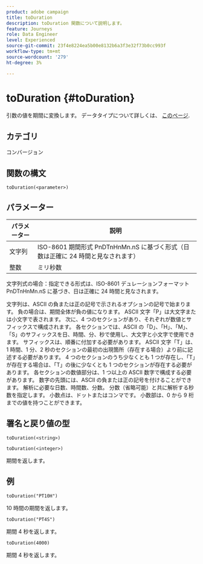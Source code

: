 ```yaml
---
product: adobe campaign
title: toDuration
description: toDuration 関数について説明します。
feature: Journeys
role: Data Engineer
level: Experienced
source-git-commit: 23f4e8224ea5b00e8132b6a3f3e32f73b0cc993f
workflow-type: tm+mt
source-wordcount: '279'
ht-degree: 3%

---
```


# toDuration {#toDuration}

引数の値を期間に変換します。 データタイプについて詳しくは、 [このページ](../expression/data-types.md).

## カテゴリ

コンバージョン

## 関数の構文

`toDuration(<parameter>)`

## パラメーター

| パラメーター | 説明 |
|--- |--- |
| 文字列 | ISO-8601 期間形式 PnDTnHnMn.nS に基づく形式（日数は正確に 24 時間と見なされます） |
| 整数 | ミリ秒数 |

文字列式の場合：指定できる形式は、ISO-8601 デュレーションフォーマット PnDTnHnMn.nS に基づき、日は正確に 24 時間と見なされます。

文字列は、ASCII の負または正の記号で示されるオプションの記号で始まります。 負の場合は、期間全体が負の値になります。 ASCII 文字「P」は大文字または小文字で表されます。 次に、4 つのセクションがあり、それぞれが数値とサフィックスで構成されます。 各セクションでは、ASCII の「D」、「H」、「M」、「S」のサフィックスを日、時間、分、秒で使用し、大文字と小文字で使用できます。 サフィックスは、順番に付加する必要があります。 ASCII 文字「T」は、1 時間、1 分、2 秒のセクションの最初の出現箇所（存在する場合）より前に記述する必要があります。 4 つのセクションのうち少なくとも 1 つが存在し、「T」が存在する場合は、「T」の後に少なくとも 1 つのセクションが存在する必要があります。 各セクションの数値部分は、1 つ以上の ASCII 数字で構成する必要があります。 数字の先頭には、ASCII の負または正の記号を付けることができます。 解析に必要な日数、時間数、分数。 分数（省略可能）と共に解析する秒数を指定します。 小数点は、ドットまたはコンマです。 小数部は、0 から 9 桁までの値を持つことができます。

## 署名と戻り値の型

`toDuration(<string>)`

`toDuration(<integer>)`

期間を返します。

## 例

`toDuration("PT10H")`

10 時間の期間を返します。

`toDuration("PT4S")`

期間 4 秒を返します。

`toDuration(4000)`

期間 4 秒を返します。
